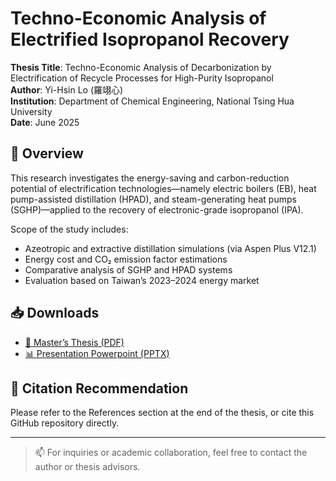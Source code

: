 # Techno-Economic Analysis of Electrified Isopropanol Recovery

**Thesis Title**: Techno-Economic Analysis of Decarbonization by Electrification of Recycle Processes for High-Purity Isopropanol  
**Author**: Yi-Hsin Lo (羅翊心)  
**Institution**: Department of Chemical Engineering, National Tsing Hua University  
**Date**: June 2025

## 📄 Overview

This research investigates the energy-saving and carbon-reduction potential of electrification technologies—namely electric boilers (EB), heat pump-assisted distillation (HPAD), and steam-generating heat pumps (SGHP)—applied to the recovery of electronic-grade isopropanol (IPA).

Scope of the study includes:
- Azeotropic and extractive distillation simulations (via Aspen Plus V12.1)
- Energy cost and CO₂ emission factor estimations
- Comparative analysis of SGHP and HPAD systems
- Evaluation based on Taiwan’s 2023–2024 energy market

## 📥 Downloads

- [📘 Master’s Thesis (PDF)](./碩士論文_羅翊心.final.pdf)
- [📊 Presentation Powerpoint (PPTX)](./口試ppt.pptx)

## 📌 Citation Recommendation

Please refer to the References section at the end of the thesis, or cite this GitHub repository directly.

---

> 📫 For inquiries or academic collaboration, feel free to contact the author or thesis advisors.
